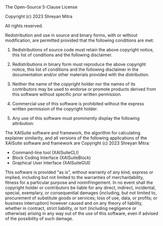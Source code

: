 The Open-Source 5-Clause License

Copyright (c) 2023 Shreyan Mitra

All rights reserved.

Redistribution and use in source and binary forms, with or without
modification, are permitted provided that the following conditions are met:

1. Redistributions of source code must retain the above copyright notice, this
   list of conditions and the following disclaimer.

2. Redistributions in binary form must reproduce the above copyright notice,
   this list of conditions and the following disclaimer in the documentation
   and/or other materials provided with the distribution.

3. Neither the name of the copyright holder nor the names of its
   contributors may be used to endorse or promote products derived from
   this software without specific prior written permission.

4. Commercial use of this software is prohibited without the express written
   permission of the copyright holder.

5. Any use of this software must prominently display the following attribution:

The XAISuite software and framework, the algorithm for calculating explainer similarity, and all versions of the following applications of the XAISuite software and framework are Copyright (c) 2023 Shreyan Mitra:
 - Command-line tool (XAISuiteCLI)
 - Block Coding Interface (XAISuiteBlock)
 - Graphical User Interface (XAISuiteGUI)


This software is provided "as is", without warranty of any kind, express or
implied, including but not limited to the warranties of merchantability,
fitness for a particular purpose and noninfringement. In no event shall the
copyright holder or contributors be liable for any direct, indirect,
incidental, special, exemplary, or consequential damages (including, but not
limited to, procurement of substitute goods or services; loss of use, data, or
profits; or business interruption) however caused and on any theory of
liability, whether in contract, strict liability, or tort (including negligence
or otherwise) arising in any way out of the use of this software, even if
advised of the possibility of such damage.
